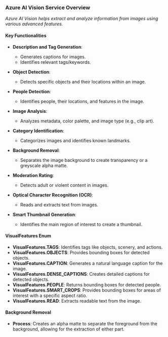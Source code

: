 ### Azure AI Vision Service Overview
*Azure AI Vision helps extract and analyze information from images using various advanced features.*

#### Key Functionalities
- **Description and Tag Generation**: 
  - Generates captions for images.
  - Identifies relevant tags/keywords.

- **Object Detection**:
  - Detects specific objects and their locations within an image.

- **People Detection**:
  - Identifies people, their locations, and features in the image.

- **Image Analysis**:
  - Analyzes metadata, color palette, and image type (e.g., clip art).

- **Category Identification**:
  - Categorizes images and identifies known landmarks.

- **Background Removal**:
  - Separates the image background to create transparency or a greyscale alpha matte.

- **Moderation Rating**:
  - Detects adult or violent content in images.

- **Optical Character Recognition (OCR)**:
  - Reads and extracts text from images.

- **Smart Thumbnail Generation**:
  - Identifies the main region of interest to create a thumbnail.

#### VisualFeatures Enum
- **VisualFeatures.TAGS**: Identifies tags like objects, scenery, and actions.
- **VisualFeatures.OBJECTS**: Provides bounding boxes for detected objects.
- **VisualFeatures.CAPTION**: Generates a natural language caption for the image.
- **VisualFeatures.DENSE_CAPTIONS**: Creates detailed captions for detected objects.
- **VisualFeatures.PEOPLE**: Returns bounding boxes for detected people.
- **VisualFeatures.SMART_CROPS**: Provides bounding boxes for areas of interest with a specific aspect ratio.
- **VisualFeatures.READ**: Extracts readable text from the image.

#### Background Removal
- **Process**: Creates an alpha matte to separate the foreground from the background, allowing for the extraction of either part.